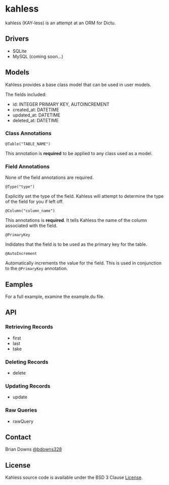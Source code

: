 # kahless 

kahless (KAY-less) is an attempt at an ORM for Dictu.

## Drivers

* SQLite
* MySQL (coming soon...)

## Models

Kahless provides a base class model that can be used in user models. 

The fields included:

* id: INTEGER PRIMARY KEY, AUTOINCREMENT
* created_at: DATETIME
* updated_at: DATETIME
* deleted_at: DATETIME

### Class Annotations

`@Table("TABLE_NAME")`

This annotation is **required** to be applied to any class used as a model.

### Field Annotations

None of the field annotations are required.

`@Type("type")`

Explicitly set the type of the field. Kahless will attempt to determine the type of the field for you if left off.

`@Column("column_name")`

This annotations is **required**. It tells Kahless the name of the column associated with the field.

`@PrimaryKey`

Indidates that the field is to be used as the primary key for the table.

`@AutoIncrement`

Automatically increments the value for the field. This is used in conjunction to the `@PrimaryKey` annotation.

## Eamples

For a full example, examine the example.du file.

## API

### Retrieving Records

* first
* last
* take

### Deleting Records

* delete

### Updating Records

* update

### Raw Queries

* rawQuery

## Contact

Brian Downs [@bdowns328](http://twitter.com/bdowns328)

## License

Kahless source code is available under the BSD 3 Clause [License](/LICENSE).
